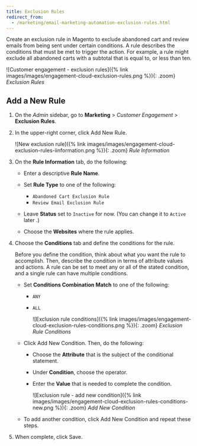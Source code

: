 ```yaml
---
title: Exclusion Rules
redirect_from:
  - /marketing/email-marketing-automation-exclusion-rules.html
---
```


Create an exclusion rule in Magento to exclude abandoned cart and review emails from being sent under certain conditions. A rule describes the conditions that must be met to trigger the action. For example, a rule might exclude all abandoned carts with a subtotal that is equal to, or less than ten.

![Customer engagement - exclusion rules]({% link images/images/engagement-cloud-exclusion-rules.png %}){: .zoom}
_Exclusion Rules_

## Add a New Rule

1. On the _Admin_ sidebar, go to **Marketing** > _Customer Engagement_ > **Exclusion Rules**.

1. In the upper-right corner, click <span class="btn">Add New Rule</span>.

    ![New exclusion rule]({% link images/images/engagement-cloud-exclusion-rules-iinformation.png %}){: .zoom}
    _Rule Information_

1. On the **Rule Information** tab, do the following:

   - Enter a descriptive **Rule Name**.

   - Set **Rule Type** to one of the following:

      - `Abandoned Cart Exclusion Rule`
      - `Review Email Exclusion Rule`

   - Leave **Status** set to `Inactive` for now. (You can change it to `Active` later .)

   - Choose the **Websites** where the rule applies.

1. Choose the **Conditions** tab and define the conditions for the rule.

    Before you define the condition, think about what you want the rule to accomplish. Then, describe the condition in terms of attribute values and actions. A rule can be set to meet any or all of the stated condition, and a single rule can have multiple conditions.

   - Set **Conditions Combination Match** to one of the following:

      - `ANY`
      - `ALL`

        ![Exclusion rule conditions]({% link images/images/engagement-cloud-exclusion-rules-conditions.png %}){: .zoom}
        _Exclusion Rule Conditions_

   - Click <span class="btn">Add New Condition</span>. Then, do the following:

      - Choose the **Attribute** that is the subject of the conditional statement.

      - Under **Condition**, choose the operator.

      - Enter the **Value** that is needed to complete the condition.

        ![Exclusion rule - add new condition]({% link images/images/engagement-cloud-exclusion-rules-conditions-new.png %}){: .zoom}
        _Add New Condition_

   - To add another condition, click <span class="btn">Add New Condition</span> and repeat these steps.

1. When complete, click <span class="btn">Save</span>.
